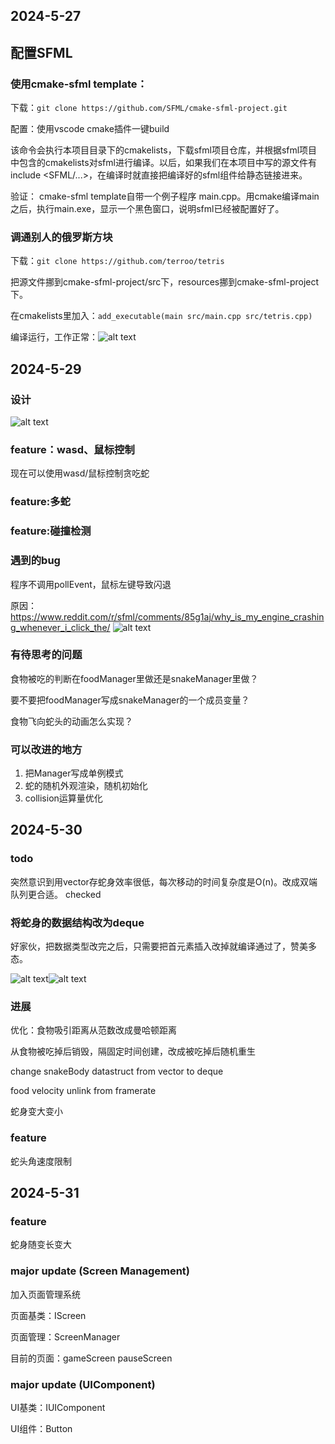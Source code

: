 <!--
 * @Author: vic123 zhangzc_efz@163.com
 * @Date: 2024-05-27 21:43:30
 * @LastEditors: vic123 zhangzc_efz@163.com
 * @LastEditTime: 2024-05-30 20:54:14
 * @FilePath: \tetris-online\docs\项目日志.md
 * @Description: 
 * 
 * Copyright (c) 2024 by vic123, All Rights Reserved. 
-->
## 2024-5-27
## 配置SFML
### 使用cmake-sfml template：

下载：`git clone https://github.com/SFML/cmake-sfml-project.git`

配置：使用vscode cmake插件一键build

该命令会执行本项目目录下的cmakelists，下载sfml项目仓库，并根据sfml项目中包含的cmakelists对sfml进行编译。以后，如果我们在本项目中写的源文件有include <SFML/...>，在编译时就直接把编译好的sfml组件给静态链接进来。

验证：
cmake-sfml template自带一个例子程序 main.cpp。用cmake编译main之后，执行main.exe，显示一个黑色窗口，说明sfml已经被配置好了。

### 调通别人的俄罗斯方块
下载：`git clone https://github.com/terroo/tetris`

把源文件挪到cmake-sfml-project/src下，resources挪到cmake-sfml-project下。

在cmakelists里加入：`add_executable(main src/main.cpp src/tetris.cpp)`

编译运行，工作正常：![alt text](image.png)

## 2024-5-29
### 设计
![alt text](微信图片_20240529235847.jpg)
### feature：wasd、鼠标控制
现在可以使用wasd/鼠标控制贪吃蛇
### feature:多蛇
### feature:碰撞检测
### 遇到的bug
程序不调用pollEvent，鼠标左键导致闪退

原因：https://www.reddit.com/r/sfml/comments/85g1aj/why_is_my_engine_crashing_whenever_i_click_the/
![alt text](image-2.png)
### 有待思考的问题
食物被吃的判断在foodManager里做还是snakeManager里做？

要不要把foodManager写成snakeManager的一个成员变量？

食物飞向蛇头的动画怎么实现？
### 可以改进的地方
1. 把Manager写成单例模式
2. 蛇的随机外观渲染，随机初始化
3. collision运算量优化

## 2024-5-30
### todo
突然意识到用vector存蛇身效率很低，每次移动的时间复杂度是O(n)。改成双端队列更合适。
checked

### 将蛇身的数据结构改为deque
好家伙，把数据类型改完之后，只需要把首元素插入改掉就编译通过了，赞美多态。

![alt text](image-4.png)![alt text](image-3.png)

### 进展
优化：食物吸引距离从范数改成曼哈顿距离

从食物被吃掉后销毁，隔固定时间创建，改成被吃掉后随机重生

change snakeBody datastruct from vector to deque

food velocity unlink from framerate

蛇身变大变小

### feature
蛇头角速度限制

## 2024-5-31
### feature
蛇身随变长变大

### major update (Screen Management)
加入页面管理系统

页面基类：IScreen

页面管理：ScreenManager

目前的页面：gameScreen pauseScreen

### major update (UIComponent)
UI基类：IUIComponent

UI组件：Button

